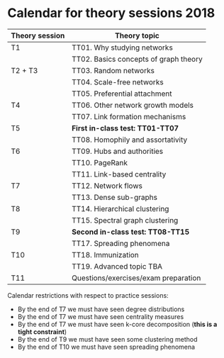 # Calendar for theory sessions 2018

| Theory session   | Theory topic                          |
|------------------|---------------------------------------|
| T1               | TT01. Why studying networks           |
|                  | TT02. Basics concepts of graph theory |
| T2 + T3          | TT03. Random networks                 |
|                  | TT04. Scale-free networks             |
|                  | TT05. Preferential attachment         |
| T4               | TT06. Other network growth models     |
|                  | TT07. Link formation mechanisms       |
| T5               | **First in-class test: TT01-TT07**    |
|                  | TT08. Homophily and assortativity     |
| T6               | TT09. Hubs and authorities            |
|                  | TT10. PageRank                        |
|                  | TT11. Link-based centrality           |
| T7               | TT12. Network flows                   |
|                  | TT13. Dense sub-graphs                |
| T8               | TT14. Hierarchical clustering         |
|                  | TT15. Spectral graph clustering       |
| T9               | **Second in-class test: TT08-TT15**   |
|                  | TT17. Spreading phenomena             |
| T10              | TT18. Immunization                    |
|                  | TT19. Advanced topic TBA              |
| T11              | Questions/exercises/exam preparation  |             

Calendar restrictions with respect to practice sessions:

* By the end of T7 we must have seen degree distributions
* By the end of T7 we must have seen centrality measures
* By the end of T7 we must have seen k-core decomposition (**this is a tight constraint**)
* By the end of T9 we must have seen some clustering method
* By the end of T10 we must have seen spreading phenomena
